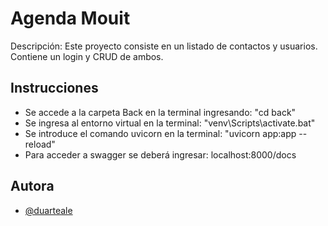 # Agenda Mouit

Descripción: Este proyecto consiste en un listado de contactos y usuarios. Contiene un login y CRUD de ambos.

## Instrucciones
- Se accede a la carpeta Back en la terminal ingresando: "cd back"
- Se ingresa al entorno virtual en la terminal: "venv\Scripts\activate.bat"
- Se introduce el comando uvicorn en la terminal: "uvicorn app:app --reload"
- Para acceder a swagger se deberá ingresar: localhost:8000/docs

## Autora

- [@duarteale](https://www.github.com/duarteale)
